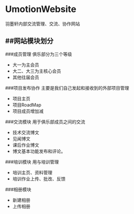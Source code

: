 UmotionWebsite
==============

羽墨轩内部交流管理、交流、协作网站

##网站模块划分
--
###成员管理
俱乐部分为三个等级
* 大一为主会员
* 大二、大三为主核心会员
* 其他往届会员

###项目发布协作
主要是我们自己发起和接收到的外部项目管理
* 项目主页
* 项目RoadMap
* 项目成员增加减

###交流模块
用于俱乐部成员之间的交流
* 技术交流博文
* 见闻博文
* 课后作业博文
* 博文基本功能发布和评论。

###培训模块
用与培训管理
* 培训主页、资料管理
* 培训作业上传、批改、反馈

###相册模块
* 新建相册
* 上传相册


